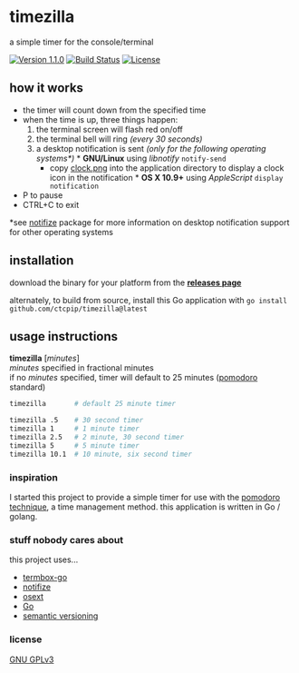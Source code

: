 # timezilla

a simple timer for the console/terminal

[![Version 1.1.0](https://img.shields.io/badge/version-1.1.0-blue.svg)](http://github.com/ctcpip/timezilla/releases/latest)
[![Build Status](https://img.shields.io/travis/ctcpip/timezilla.svg)](http://travis-ci.org/ctcpip/timezilla)
[![License](https://img.shields.io/badge/license-GNU%20GPLv3-blue.svg)](./LICENSE)

## how it works

* the timer will count down from the specified time
* when the time is up, three things happen:
    1. the terminal screen will flash red on/off
    1. the terminal bell will ring _(every 30 seconds)_
    1. a desktop notification is sent _(only for the following operating systems*)_
      * __GNU/Linux__ using _libnotify_ `notify-send`
        * copy [clock.png](http://github.com/ctcpip/timezilla/blob/master/clock.png) into the application directory to display a clock icon in the notification
      * __OS X 10.9+__ using _AppleScript_ `display notification`
* P to pause
* CTRL+C to exit

\*see [notifize](http://github.com/ctcpip/notifize) package for more information on desktop notification support for other operating systems

## installation

download the binary for your platform from the __[releases page](http://github.com/ctcpip/timezilla/releases/latest)__

alternately, to build from source, install this Go application with `go install github.com/ctcpip/timezilla@latest`

## usage instructions

__timezilla__ [_minutes_]  
_minutes_ specified in fractional minutes  
if no _minutes_ specified, timer will default to 25 minutes ([pomodoro](http://en.wikipedia.org/wiki/Pomodoro_Technique) standard)

~~~ sh
timezilla       # default 25 minute timer

timezilla .5    # 30 second timer
timezilla 1     # 1 minute timer
timezilla 2.5   # 2 minute, 30 second timer
timezilla 5     # 5 minute timer
timezilla 10.1  # 10 minute, six second timer
~~~

### inspiration

I started this project to provide a simple timer for use with the [pomodoro technique](http://en.wikipedia.org/wiki/Pomodoro_Technique), a time management method. this application is written in Go / golang.

### stuff nobody cares about

this project uses...

* [termbox-go](http://github.com/nsf/termbox-go)
* [notifize](http://github.com/ctcpip/notifize)
* [osext](http://github.com/kardianos/osext)
* [Go](http://golang.org)
* [semantic versioning](http://semver.org/)

### license

[GNU GPLv3](http://www.gnu.org/licenses/gpl-3.0.en.html)

